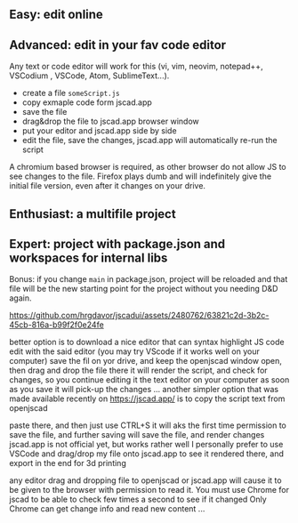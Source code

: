 
## Easy: edit online


## Advanced: edit in your fav code editor

Any text or code editor will work for this (vi, vim, neovim, notepad++, VSCodium , VSCode, Atom, SublimeText...).

- create a file `someScript.js` 
- copy exmaple code form jscad.app
- save the file
- drag&drop the file to jscad.app browser window
- put your editor and jscad.app side by side
- edit the file, save the changes, jscad.app will automatically re-run the script

A chromium based browser is required, as other browser do not allow JS to see changes to the file.
Firefox plays dumb and will indefinitely give the initial file version, even after it changes on your drive.

## Enthusiast: a multifile project

## Expert: project with package.json and workspaces for internal libs


Bonus: if you change `main` in package.json, project will be reloaded
and that file will be the new starting point for the project without you needing
D&D again. 

https://github.com/hrgdavor/jscadui/assets/2480762/63821c2d-3b2c-45cb-816a-b99f2f0e24fe


better option is to download a nice editor that can syntax highlight JS code
edit with the said editor (you may try VScode if it works well on your computer)
save the fil on yor drive, and keep the openjscad window open, then drag and drop the file there
it will render the script, and check for changes, so you continue editing it the text editor on your computer
as soon as you save it will pick-up the changes
... another simpler option that was made available recently on https://jscad.app/ is to copy the script text from openjscad

paste there, and then just use CTRL+S it will aks the first time permission to save the file, and further saving will save the file, and render changes
jscad.app is not official yet, but works rather well
I personally prefer to use VSCode and drag/drop my file onto jscad.app to see it rendered there, and export in the end for 3d printing


any editor
drag and dropping file to openjscad or jscad.app will cause it to be given to the browser with permission to read it.
You must use Chrome for jscad to be able to check few times a second to see if it changed
Only Chrome can get change info and read new content ... 



